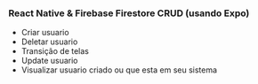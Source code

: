 ### React Native & Firebase Firestore CRUD (usando Expo)

- Criar usuario
- Deletar usuario 
- Transição de telas
- Update usuario 
- Visualizar usuario criado ou que esta em seu sistema
